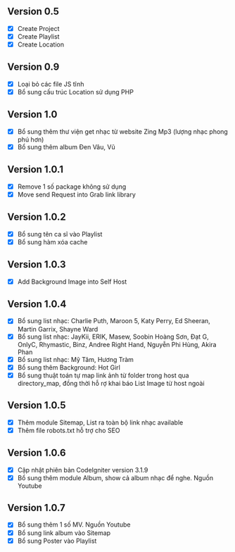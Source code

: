 ## Version 0.5
- [x] Create Project
- [x] Create Playlist
- [x] Create Location

## Version 0.9
- [x] Loại bỏ các file JS tĩnh
- [x] Bổ sung cấu trúc Location sử dụng PHP

## Version 1.0
- [x] Bổ sung thêm thư viện get nhạc từ website Zing Mp3 (lượng nhạc phong phú hơn)
- [x] Bổ sung thêm album Đen Vâu, Vũ

## Version 1.0.1
- [x] Remove 1 số package không sử dụng
- [x] Move send Request into Grab link library

## Version 1.0.2
- [x] Bổ sung tên ca sĩ vào Playlist
- [x] Bổ sung hàm xóa cache

## Version 1.0.3
- [x] Add Background Image into Self Host

## Version 1.0.4
- [x] Bổ sung list nhạc: Charlie Puth, Maroon 5, Katy Perry, Ed Sheeran, Martin Garrix, Shayne Ward
- [x] Bổ sung list nhạc: JayKii, ERIK, Masew, Soobin Hoàng Sơn, Đạt G, OnlyC, Rhymastic, Binz, Andree Right Hand, Nguyễn Phi Hùng, Akira Phan
- [x] Bổ sung list nhạc: Mỹ Tâm, Hương Tràm
- [x] Bổ sung thêm Background: Hot Girl
- [x] Bổ sung thuật toán tự map link ảnh từ folder trong host qua directory_map, đồng thời hỗ rợ khai báo List Image từ host ngoài

## Version 1.0.5
- [x] Thêm module Sitemap, List ra toàn bộ link nhạc available
- [x] Thêm file robots.txt hỗ trợ cho SEO

## Version 1.0.6
- [x] Cập nhật phiên bản CodeIgniter version 3.1.9
- [x] Bổ sung thêm module Album, show cả album nhạc để nghe. Nguồn Youtube

## Version 1.0.7
- [x] Bổ sung thêm 1 số MV. Nguồn Youtube
- [x] Bổ sung link album vào Sitemap
- [x] Bổ sung Poster vào Playlist